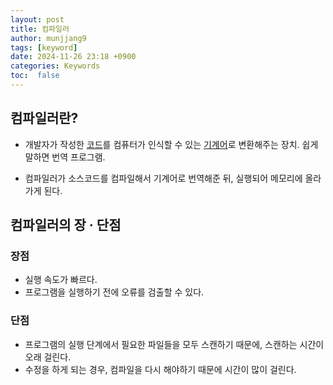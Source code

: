 ```yaml
---
layout: post
title: 컴파일러
author: munjjang9
tags: [keyword]
date: 2024-11-26 23:18 +0900
categories: Keywords
toc:  false
---
```

## 컴파일러란?
- 개발자가 작성한 <ins>코드</ins>를 컴퓨터가 인식할 수 있는 <ins>기계어</ins>로 변환해주는 장치. 쉽게 말하면 번역 프로그램.

- 컴파일러가 소스코드를 컴파일해서 기계어로 번역해준 뒤, 실행되어 메모리에 올라가게 된다.


## 컴파일러의 장 · 단점
### 장점
- 실행 속도가 빠르다.
- 프로그램을 실행하기 전에 오류를 검출할 수 있다.

### 단점
- 프로그램의 실행 단계에서 필요한 파일들을 모두 스캔하기 때문에, 스캔하는 시간이 오래 걸린다.
- 수정을 하게 되는 경우, 컴파일을 다시 해야하기 때문에 시간이 많이 걸린다.